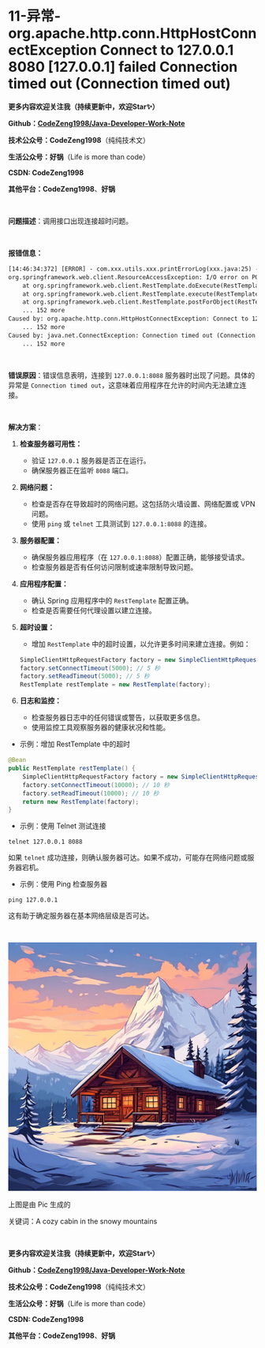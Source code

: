# 11-异常-org.apache.http.conn.HttpHostConnectException Connect to 127.0.0.1 8080 [127.0.0.1] failed Connection timed out (Connection timed out)



**更多内容欢迎关注我（持续更新中，欢迎Star✨）**

**Github：[CodeZeng1998/Java-Developer-Work-Note](https://github.com/CodeZeng1998/Java-Developer-Work-Note)**

**技术公众号：CodeZeng1998**（纯纯技术文）

**生活公众号：好锅**（Life is more than code）

**CSDN: CodeZeng1998**

**其他平台：CodeZeng1998**、**好锅**



<br/>



**问题描述**：调用接口出现连接超时问题。



<br/>

**报错信息：**

```txt
[14:46:34:372] [ERROR] - com.xxx.utils.xxx.printErrorLog(xxx.java:25) - 系统发生错误，信息如下:
org.springframework.web.client.ResourceAccessException: I/O error on POST request for "http://127.0.0.1:8080/xxx/api/xxx": Connect to 127.0.0.1:8080 [/127.0.0.1] failed: Connection timed out (Connection timed out); nested exception is org.apache.http.conn.HttpHostConnectException: Connect to 127.0.0.1:8080 [/127.0.0.1] failed: Connection timed out (Connection timed out)
	at org.springframework.web.client.RestTemplate.doExecute(RestTemplate.java:751) ~[spring-web-5.2.1.RELEASE.jar:5.2.1.RELEASE]
	at org.springframework.web.client.RestTemplate.execute(RestTemplate.java:677) ~[spring-web-5.2.1.RELEASE.jar:5.2.1.RELEASE]
	at org.springframework.web.client.RestTemplate.postForObject(RestTemplate.java:421) ~[spring-web-5.2.1.RELEASE.jar:5.2.1.RELEASE]
	... 152 more
Caused by: org.apache.http.conn.HttpHostConnectException: Connect to 127.0.0.1:8080 [/127.0.0.1] failed: Connection timed out (Connection timed out)
	... 152 more
Caused by: java.net.ConnectException: Connection timed out (Connection timed out)
	... 152 more
```



<br/>

**错误原因**：错误信息表明，连接到 `127.0.0.1:8088` 服务器时出现了问题。具体的异常是 `Connection timed out`，这意味着应用程序在允许的时间内无法建立连接。



<br/>

**解决方案**：

1. **检查服务器可用性：**

   - 验证 `127.0.0.1` 服务器是否正在运行。
   - 确保服务器正在监听 `8088` 端口。

2. **网络问题：**

   - 检查是否存在导致超时的网络问题。这包括防火墙设置、网络配置或 VPN 问题。
   - 使用 `ping` 或 `telnet` 工具测试到 `127.0.0.1:8088` 的连接。

3. **服务器配置：**

   - 确保服务器应用程序（在 `127.0.0.1:8088`）配置正确，能够接受请求。
   - 检查服务器是否有任何访问限制或速率限制导致问题。

4. **应用程序配置：**

   - 确认 Spring 应用程序中的 `RestTemplate` 配置正确。
   - 检查是否需要任何代理设置以建立连接。

5. **超时设置：**

   - 增加 `RestTemplate` 中的超时设置，以允许更多时间来建立连接。例如：

   ```java
   SimpleClientHttpRequestFactory factory = new SimpleClientHttpRequestFactory();
   factory.setConnectTimeout(5000); // 5 秒
   factory.setReadTimeout(5000); // 5 秒
   RestTemplate restTemplate = new RestTemplate(factory);
   ```

6. **日志和监控：**

   - 检查服务器日志中的任何错误或警告，以获取更多信息。
   - 使用监控工具观察服务器的健康状况和性能。

   

* 示例：增加 RestTemplate 中的超时

```java
@Bean
public RestTemplate restTemplate() {
    SimpleClientHttpRequestFactory factory = new SimpleClientHttpRequestFactory();
    factory.setConnectTimeout(10000); // 10 秒
    factory.setReadTimeout(10000); // 10 秒
    return new RestTemplate(factory);
}
```



* 示例：使用 Telnet 测试连接

```shell
telnet 127.0.0.1 8088
```

如果 `telnet` 成功连接，则确认服务器可达。如果不成功，可能存在网络问题或服务器宕机。



* 示例：使用 Ping 检查服务器

```shell
ping 127.0.0.1
```

这有助于确定服务器在基本网络层级是否可达。

<br/>



![](https://github.com/CodeZeng1998/Java-Developer-Work-Note/blob/main/Exception&Error/image/11-%E5%BC%82%E5%B8%B8-org.apache.http.conn.HttpHostConnectException%20Connect%20to%20127.0.0.1%208080%20%5B127.0.0.1%5D%20failed%20Connection%20timed%20out%20(Connection%20timed%20out).png?raw=true)

上图是由 Pic 生成的

关键词：A cozy cabin in the snowy mountains

<br/>



**更多内容欢迎关注我（持续更新中，欢迎Star✨）**

**Github：[CodeZeng1998/Java-Developer-Work-Note](https://github.com/CodeZeng1998/Java-Developer-Work-Note)**

**技术公众号：CodeZeng1998**（纯纯技术文）

**生活公众号：好锅**（Life is more than code）

**CSDN: CodeZeng1998**

**其他平台：CodeZeng1998**、**好锅**





